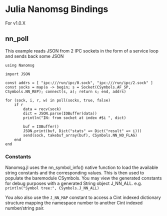# Julia Nanomsg Bindings

For v1.0.X

## nn_poll

This example reads JSON from 2 IPC sockets in the form of a service loop and sends back some JSON

	using Nanomsg

	import JSON

	const addrs = [ "ipc:///run/ipc/0.sock", "ipc:///run/ipc/2.sock" ]
	const socks = map(a -> begin; s = Socket(CSymbols.AF_SP, CSymbols.NN_REP); connect(s, a); return s; end, addrs)

	for (sock, i, r, w) in poll(socks, true, false)
		if r
			data = recv(sock)
			dict = JSON.parse(IOBuffer(data))
			println("IN: from socket at index #$i ", dict)
		
			buf = IOBuffer() 
			JSON.print(buf, Dict("stats" => Dict("result" => i)))	
			send(sock, takebuf_array(buf), CSymbols.NN_NO_FLAG)	
		end
	end


### Constants

Nanomsg.jl uses the nn_symbol_info() native function to load the available string constants and the corresponding values. This is then used to populate the baremodule CSymbols. You may view the generated constants for debug purposes with a generated String object J_NN_ALL. e.g. `println("Symbol tree:", CSymbols.J_NN_ALL)` 

You also also use the `J_NN_MAP` constant to access a Cint indexed dictionary structure mapping the namespace number to another Cint indexed number/string pair.

